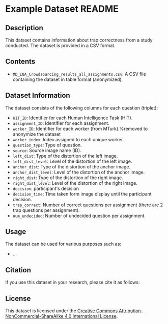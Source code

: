 # Example Dataset README

## Description
This dataset contains information about trap correctness from a study conducted. The dataset is provided in a CSV  format.

## Contents
- `MD_IQA_Crowdsourcing_results_all_assignments.csv`: A CSV file containing the dataset in table format (anonymized).

## Dataset Information
The dataset consists of the following columns for each question (triplet):
- `HIT_ID`: Identifier for each Human Intelligence Task (HIT).
- `assignment_ID`: Identifier for each assignment.
- `worker_ID`: Identifier for each worker (from MTurk).%removed to anonymize the dataset
- `worker_index`: Index assigned to each unique worker.
- `question_type`: Type of question.
- `source`: Source image name (ID).
- `left_dist`: Type of the distortion of the left image.
- `left_dist_level`: Level of the distortion of the left image.
- `anchor_dist`: Type of the distortion of the anchor image.
- `anchor_dist_level`: Level of the distortion of the anchor image.
- `right_dist`: Type of the distortion of the right image.
- `right_dist_level`: Level of the distortion of the right image.
- `decision`: participant's decision
- `decision_time`: Time taken form image display until the participant decision.
- `trap_correct`: Number of correct questions per assignment (there are 2 trap questions per assignment).
- `uum_undecided`: Number of undecided question per assignment.


## Usage
The dataset can be used for various purposes such as:
- ...

## Citation
If you use this dataset in your research, please cite it as follows:



## License
This dataset is licensed under the [Creative Commons Attribution-NonCommercial-ShareAlike 4.0 International License](https://creativecommons.org/licenses/by-nc-sa/4.0/).
 
